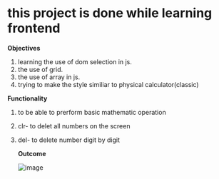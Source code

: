 # this project is done while learning frontend

 **Objectives**

1. learning the use of dom selection in js.
2. the use of grid.
3. the use of array in js.
4. trying to make the style similiar to physical calculator(classic)

 **Functionality**

1. to be able to prerform basic mathematic operation
2. clr- to delet all numbers on the screen
3. del- to delete number digit by digit

   **Outcome**
   
   ![image](https://github.com/user-attachments/assets/b7712a67-a84c-4ead-8010-bfaa58e62dac)


   

